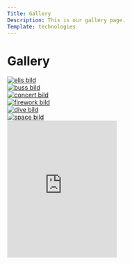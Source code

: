 ```yaml
---
Title: Gallery
Description: This is our gallery page.
Template: technologies
---
```

Gallery
================================

<div class="img-grid1">
    <a href="{{ base_url }}/../image/elis.jpg?">
        <picture>
            <source media="(min-width: 480px)" srcset="image/elis.jpg?w=535&h=535&q=75">
            <img src="image/elis.jpg?w=300&h=300" alt="elis bild">
        </picture>
    </a>
</div>

<div class="img-grid1">
    <a href="{{ base_url }}/../image/buss.jpg?">
        <picture>
            <source media="(min-width: 480px)" srcset="image/buss.jpg?w=535&h=535&q=75">
            <img src="image/buss.jpg?w=300&h=300" alt="buss bild">
        </picture>
    </a>
</div>

<div class="img-grid1">
    <a href="{{ base_url }}/../image/concert.jpg?">
        <picture>
            <source media="(min-width: 480px)" srcset="image/concert.jpg?w=535&h=535&q=75">
            <img src="image/concert.jpg?w=300&h=300" alt="concert bild">
        </picture>
    </a>
</div>

<div class="img-grid1">
    <a href="{{ base_url }}/../image/firework.jpg?">
        <picture>
            <source media="(min-width: 480px)" srcset="image/firework.jpg?w=535&h=535&q=75">
            <img src="image/firework.jpg?w=300&h=300" alt="firework bild">
        </picture>
    </a>
</div>

<div class="img-grid1">
    <a href="{{ base_url }}/../image/dive.jpg?">
        <picture>
            <source media="(min-width: 480px)" srcset="image/dive.jpg?w=535&h=535&q=75">
            <img src="image/dive.jpg?w=300&h=300" alt="dive bild">
        </picture>
    </a>
</div>

<div class="img-grid1">
    <a href="{{ base_url }}/../image/space.jpg?">
        <picture>
            <source media="(min-width: 480px)" srcset="image/space.jpg?w=535&h=535&q=75">
            <img src="image/space.jpg?w=300&h=300" alt="space bild">
        </picture>
    </a>
</div>

<div class="img-grid3">
    <iframe width="50%" height="315px" src="https://www.youtube.com/embed/8CemskuOg2g" title="YouTube video player" frameborder="0" allow="accelerometer; autoplay; clipboard-write; encrypted-media; gyroscope; picture-in-picture" allowfullscreen></iframe>
<div>
